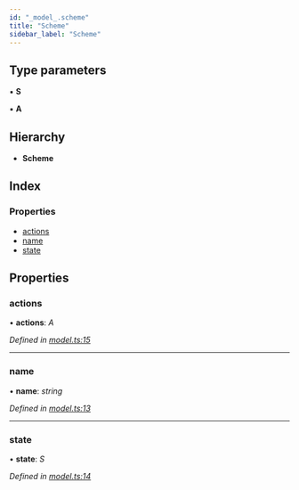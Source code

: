 ```yaml
---
id: "_model_.scheme"
title: "Scheme"
sidebar_label: "Scheme"
---
```


## Type parameters

▪ **S**

▪ **A**

## Hierarchy

* **Scheme**

## Index

### Properties

* [actions](_model_.scheme.md#actions)
* [name](_model_.scheme.md#name)
* [state](_model_.scheme.md#state)

## Properties

###  actions

• **actions**: *A*

*Defined in [model.ts:15](https://github.com/unadlib/reactant/blob/3ea14604/packages/reactant-model/src/model.ts#L15)*

___

###  name

• **name**: *string*

*Defined in [model.ts:13](https://github.com/unadlib/reactant/blob/3ea14604/packages/reactant-model/src/model.ts#L13)*

___

###  state

• **state**: *S*

*Defined in [model.ts:14](https://github.com/unadlib/reactant/blob/3ea14604/packages/reactant-model/src/model.ts#L14)*
